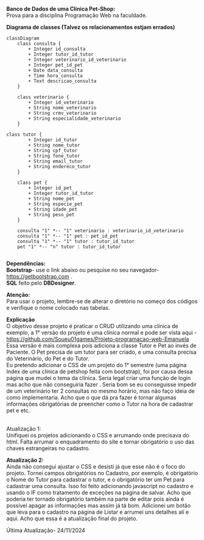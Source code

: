 <b>Banco de Dados de uma Clínica Pet-Shop:</b></br>
Prova para a disciplina Programação Web na faculdade.

<b>Diagrama de classes (Talvez os relacionamentos estjam errados)</b>
```mermaid
classDiagram
    class consulta {
        + Integer id_consulta
        + Integer tutor_id_tutor
        + Integer veterinario_id_veterinario
        + Integer pet_id_pet
        + Date data_consulta
        + Time hora_consulta
        + Text descricao_consulta
    }

    class veterinario {
        + Integer id_veterinario
        + String nome_veterinario
        + String crmv_veterinario
        + String especialidade_veterinario
    }

class tutor {
        + Integer id_tutor
        + String nome_tutor
        + String cpf_tutor
        + String fone_tutor
        + String email_tutor
        + String endereco_tutor
    }

    class pet {
        + Integer id_pet
        + Integer tutor_id_tutor
        + String nome_pet
        + String especie_pet
        + String idade_pet
        + String peso_pet
    }

    consulta "1" *-- "1" veterinario : veterinario_id_veterinario
    consulta "1" *-- "1" pet : pet_id_pet
    consulta "1" *-- "1" tutor : tutor_id_tutor
    pet "1" *-- "n" tutor : tutor_id_tutor


```
<b>Dependências:</b></br>
<b>Bootstrap</b>- use o link abaixo ou pesquise no seu navegador-
https://getbootstrap.com .</br>
<b>SQL</b> feito pelo <b>DBDesigner</b>.

<b>Atenção:</b></br>
Para usar o projeto, lembre-se de alterar o diretório no começo dos códigos e verifique o nome colocado nas tabelas.

<b>Explicação</b></br>
O objetivo desse projeto é praticar o CRUD utilizando uma clínica de exemplo, a 1° versão do projeto é uma clínica normal e pode ser vista aqui -
https://github.com/Soueu01games/Projeto-programacao-web-Emanuela </br>
Essa versão é mais complexa pois adiciona a classe Tutor e Pet ao invés de Paciente. O Pet precisa de um tutor para ser criado, 
e uma consulta precisa do Veterinário, do Pet e do Tutor.</br>
Eu pretendo adicionar o CSS de um projeto do 1° semestre (uma página Index de uma clínica de petshop feita com bootstrap), foi por causa dessa página que mudei o tema da clínica. 
Seria legal criar uma função de login mas acho que não conseguiria fazer . Seria bom se eu conseguisse impedir de um veterinário ter 2 consultas no mesmo horário, mas não faço ideia 
de como implementaria. Acho que o que dá pra fazer é tornar algumas informações obrigatórias de preencher como o Tutor na hora de cadastrar pet e etc.

<br>Atualização 1:</b></br>
Unifiquei os projetos adicionando o CSS e arrumando onde precisava do html. Falta arrumar o enquadramento do site e tornar obrigatório o uso das chaves estrangeiras no cadastro.

<b>Atualização 2:</b></br>
Ainda não consegui ajustar o CSS e desisti já que esse não é o foco do projeto. Tornei campos obrigatórios no Cadastro, por exemplo, é obrigatório o Nome do Tutor para cadastrar o tutor, e o obrigatório ter um Pet para cadastrar uma consulta. Isso foi feito adicionando javascript no cadastro e usando o IF como tratamento de exceções na página de salvar. Acho que poderia ter tornado obrigatório também na parte de editar pois ainda é possível apagar as informações mas assim já tá bom. Adicionei um botão que leva para o cadastro na página de Listar e arrumei uns detalhes alí e aqui. Acho que essa é a atualização final do projeto.

Última Atualização- 24/11/2024
